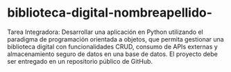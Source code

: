 # biblioteca-digital-nombreapellido-
Tarea Integradora: Desarrollar una aplicación en Python utilizando el paradigma de programación orientada a objetos, que permita gestionar una biblioteca digital con funcionalidades CRUD, consumo de APIs externas y almacenamiento seguro de datos en una base de datos. El proyecto debe ser entregado en un repositorio público de GitHub.
